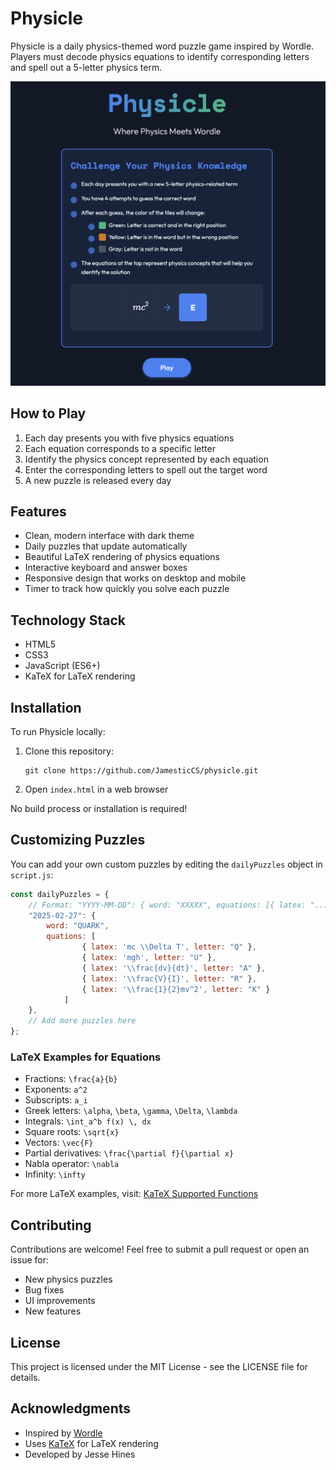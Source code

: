 # Physicle

Physicle is a daily physics-themed word puzzle game inspired by Wordle. Players must decode physics equations to identify corresponding letters and spell out a 5-letter physics term.

![Physicle Screenshot](images/readMeScreenshot.png)

## How to Play

1. Each day presents you with five physics equations
2. Each equation corresponds to a specific letter
3. Identify the physics concept represented by each equation
4. Enter the corresponding letters to spell out the target word
5. A new puzzle is released every day

## Features

- Clean, modern interface with dark theme
- Daily puzzles that update automatically
- Beautiful LaTeX rendering of physics equations
- Interactive keyboard and answer boxes
- Responsive design that works on desktop and mobile
- Timer to track how quickly you solve each puzzle

## Technology Stack

- HTML5
- CSS3
- JavaScript (ES6+)
- KaTeX for LaTeX rendering

## Installation

To run Physicle locally:

1. Clone this repository:
   ```
   git clone https://github.com/JamesticCS/physicle.git
   ```

2. Open `index.html` in a web browser

No build process or installation is required!

## Customizing Puzzles

You can add your own custom puzzles by editing the `dailyPuzzles` object in `script.js`:

```javascript
const dailyPuzzles = {
    // Format: "YYYY-MM-DD": { word: "XXXXX", equations: [{ latex: "...", letter: "X" }, ...] }
    "2025-02-27": {
        word: "QUARK",
        quations: [
                { latex: 'mc \\Delta T', letter: "Q" },
                { latex: 'mgh', letter: "U" },
                { latex: '\\frac{dv}{dt}', letter: "A" },
                { latex: '\\frac{V}{I}', letter: "R" },
                { latex: '\\frac{1}{2}mv^2', letter: "K" }
            ]
    },
    // Add more puzzles here
};
```

### LaTeX Examples for Equations

- Fractions: `\frac{a}{b}`
- Exponents: `a^2`
- Subscripts: `a_i`
- Greek letters: `\alpha`, `\beta`, `\gamma`, `\Delta`, `\lambda`
- Integrals: `\int_a^b f(x) \, dx`
- Square roots: `\sqrt{x}`
- Vectors: `\vec{F}`
- Partial derivatives: `\frac{\partial f}{\partial x}`
- Nabla operator: `\nabla`
- Infinity: `\infty`

For more LaTeX examples, visit: [KaTeX Supported Functions](https://katex.org/docs/supported.html)

## Contributing

Contributions are welcome! Feel free to submit a pull request or open an issue for:

- New physics puzzles
- Bug fixes
- UI improvements
- New features

## License

This project is licensed under the MIT License - see the LICENSE file for details.

## Acknowledgments

- Inspired by [Wordle](https://www.nytimes.com/games/wordle/index.html)
- Uses [KaTeX](https://katex.org/) for LaTeX rendering
- Developed by Jesse Hines
